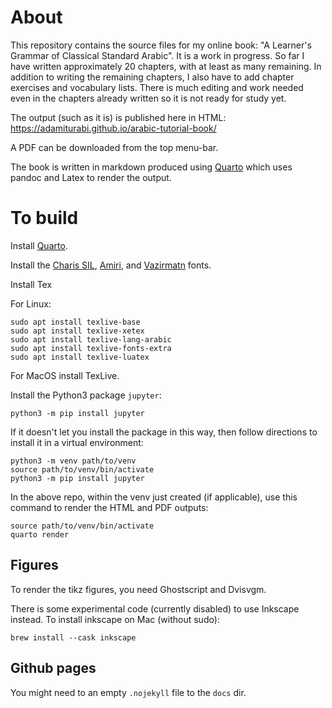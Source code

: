 # About

This repository contains the source files for my online book: "A Learner's Grammar of Classical Standard Arabic".
It is a work in progress. So far I have written approximately 20 chapters, with at least as many remaining.
In addition to writing the remaining chapters, I also have to add chapter exercises and vocabulary lists.
There is much editing and work needed even in the chapters already written so it is not ready for study yet.

The output (such as it is) is published here in HTML: https://adamiturabi.github.io/arabic-tutorial-book/

A PDF can be downloaded from the top menu-bar. 

The book is written in markdown produced using [Quarto](https://quarto.org/) which uses pandoc and Latex to render the output.

# To build

Install [Quarto](https://quarto.org/docs/get-started/).

Install the [Charis SIL](https://software.sil.org/charis/download/),
[Amiri](https://github.com/alif-type/amiri/releases/latest),
and [Vazirmatn](https://github.com/rastikerdar/vazirmatn/releases/tag/v33.003)
fonts.

Install Tex

For Linux:

```
sudo apt install texlive-base
sudo apt install texlive-xetex
sudo apt install texlive-lang-arabic
sudo apt install texlive-fonts-extra
sudo apt install texlive-luatex
```

For MacOS install TexLive.

Install the Python3 package `jupyter`:

```
python3 -m pip install jupyter
```

If it doesn't let you install the package in this way, then follow directions to install it in a virtual environment:

```
python3 -m venv path/to/venv
source path/to/venv/bin/activate
python3 -m pip install jupyter
```

In the above repo, within the venv just created (if applicable), 
use this command to render the HTML and PDF outputs:

```
source path/to/venv/bin/activate
quarto render
```

## Figures

To render the tikz figures, you need Ghostscript and Dvisvgm.

There is some experimental code (currently disabled) to use Inkscape instead.
To install inkscape on Mac (without sudo):

```
brew install --cask inkscape
```

## Github pages

You might need to an empty `.nojekyll` file to the `docs` dir.

